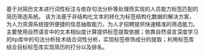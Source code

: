 基于对简历文本进行词性标注与依存句法分析等处理而实现的人员能力标签匹配的简历筛选系统。
该方法基于非结构化文本的转化为标签结构化数据的解决方案，为人力资源系统提供便捷的信息抽取能力，为人才招聘提供快速精准的筛选能力。主要使用自然语言中的文本相似度计算提供标签提取依据；依靠自然语言深度学习的ltp库中的句法分析技术结合词性分析，实现标签修饰成分的提取；利用标签库结合目标标签库实现简历的打分以及排名。